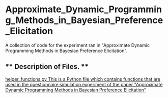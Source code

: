 # Approximate_Dynamic_Programming_Methods_in_Bayesian_Preference_Elicitation
 
A collection of code for the experiment ran in "Approximate Dynamic Programming Methods in Bayesian Preference Elicitation".

** Description of Files. ** <br />
------

<ins>helper_functions.py<ins>
This is a Python file which contains functions that are used in the questionnaire simulation experiment of the paper "Approximate Dynamic Programming Methods in Bayesian Preference Elicitation"
